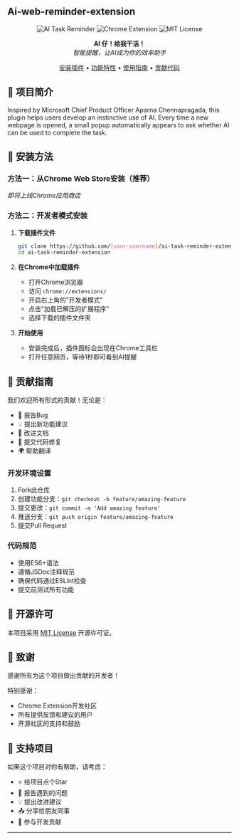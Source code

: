 ## Ai-web-reminder-extension

<div align="center">

![AI Task Reminder](https://img.shields.io/badge/AI-Task%20Reminder-blue?style=for-the-badge)
![Chrome Extension](https://img.shields.io/badge/Chrome-Extension-green?style=for-the-badge)
![MIT License](https://img.shields.io/badge/License-MIT-yellow?style=for-the-badge)

**AI 仔！给我干活！**  
*智能提醒，让AI成为你的效率助手*

[安装插件](#安装方法) • [功能特性](#功能特性) • [使用指南](#使用指南) • [贡献代码](#贡献指南)

</div>

## 📖 项目简介

Inspired by Microsoft Chief Product Officer Aparna Chennapragada, this plugin helps users develop an instinctive use of AI. Every time a new webpage is opened, a small popup automatically appears to ask whether AI can be used to complete the task.



## 🚀 安装方法

### 方法一：从Chrome Web Store安装（推荐）
*即将上线Chrome应用商店*

### 方法二：开发者模式安装

1. **下载插件文件**
   ```bash
   git clone https://github.com/[your-username]/ai-task-reminder-extension.git
   cd ai-task-reminder-extension
   ```

2. **在Chrome中加载插件**
   - 打开Chrome浏览器
   - 访问 `chrome://extensions/`
   - 开启右上角的"开发者模式"
   - 点击"加载已解压的扩展程序"
   - 选择下载的插件文件夹

3. **开始使用**
   - 安装完成后，插件图标会出现在Chrome工具栏
   - 打开任意网页，等待1秒即可看到AI提醒


## 🤝 贡献指南

我们欢迎所有形式的贡献！无论是：

- 🐛 报告Bug
- 💡 提出新功能建议
- 📝 改进文档
- 🔧 提交代码修复
- 🌍 帮助翻译

### 开发环境设置

1. Fork此仓库
2. 创建功能分支：`git checkout -b feature/amazing-feature`
3. 提交更改：`git commit -m 'Add amazing feature'`
4. 推送分支：`git push origin feature/amazing-feature`
5. 提交Pull Request

### 代码规范
- 使用ES6+语法
- 遵循JSDoc注释规范
- 确保代码通过ESLint检查
- 提交前测试所有功能

## 📄 开源许可

本项目采用 [MIT License](LICENSE) 开源许可证。

## 🙏 致谢

感谢所有为这个项目做出贡献的开发者！

特别感谢：
- Chrome Extension开发社区
- 所有提供反馈和建议的用户
- 开源社区的支持和鼓励

## 🌟 支持项目

如果这个项目对你有帮助，请考虑：

- ⭐ 给项目点个Star
- 🐛 报告遇到的问题
- 💡 提出改进建议
- 📤 分享给朋友同事
- 🤝 参与开发贡献

---

</div>